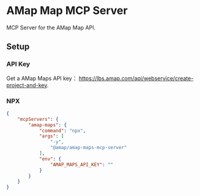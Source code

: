 # AMap Map MCP Server

MCP Server for the AMap Map API.

## Setup

### API Key
Get a AMap Maps API key：
https://lbs.amap.com/api/webservice/create-project-and-key.

### NPX

```json
{
    "mcpServers": {
        "amap-maps": {
            "command": "npx",
            "args": [
                "-y",
                "@amap/amap-maps-mcp-server"
            ],
            "env": {
                "AMAP_MAPS_API_KEY": ""
            }
        }
    }
}
```

